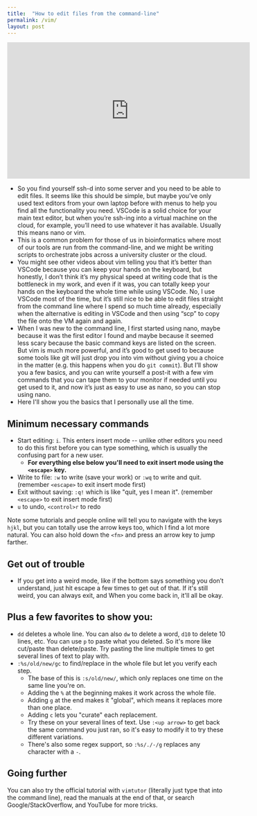 ```yaml
---
title:  "How to edit files from the command-line"
permalink: /vim/
layout: post
---
```


<iframe width="560" height="315" src="https://www.youtube.com/embed/iRoR6-dixxU" frameborder="0" allow="accelerometer; autoplay; clipboard-write; encrypted-media; gyroscope; picture-in-picture" allowfullscreen></iframe>

* So you find yourself ssh-d into some server and you need to be able to edit files. It seems like this should be simple, but maybe you’ve only used text editors from your own laptop before with menus to help you find all the functionality you need. VSCode is a solid choice for your main text editor, but when you’re ssh-ing into a virtual machine on the cloud, for example, you’ll need to use whatever it has available. Usually this means nano or vim.
* This is a common problem for those of us in bioinformatics where most of our tools are run from the command-line, and we might be writing scripts to orchestrate jobs across a university cluster or the cloud. 
* You might see other videos about vim telling you that it’s better than VSCode because you can keep your hands on the keyboard, but honestly, I don’t think it’s my physical speed at writing code that is the bottleneck in my work, and even if it was, you can totally keep your hands on the keyboard the whole time while using VSCode. No, I use VSCode most of the time, but it’s still nice to be able to edit files straight from the command line where I spend so much time already, especially when the alternative is editing in VSCode and then using “scp” to copy the file onto the VM again and again.
* When I was new to the command line, I first started using nano, maybe because it was the first editor I found and maybe because it seemed less scary because the basic command keys are listed on the screen. But vim is much more powerful, and it’s good to get used to because some tools like git will just drop you into vim without giving you a choice in the matter (e.g. this happens when you do `git commit`). But I’ll show you a few basics, and you can write yourself a post-it with a few vim commands that you can tape them to your monitor if needed until you get used to it, and now it’s just as easy to use as nano, so you can stop using nano.
* Here I'll show you the basics that I personally use all the time.

## Minimum necessary commands

* Start editing: `i`. This enters insert mode -- unlike other editors you need to do this first before you can type something, which is usually the confusing part for a new user.
    * **For everything else below you'll need to exit insert mode using the `<escape>` key.**
* Write to file: `:w` to write (save your work) or `:wq` to write and quit. (remember `<escape>` to exit insert mode first)
* Exit without saving: `:q!` which is like "quit, yes I mean it". (remember `<escape>` to exit insert mode first)
* `u` to undo, `<control>r` to redo

Note some tutorials and people online will tell you to navigate with the keys `hjkl`, but you can totally use the arrow keys too, which I find a lot more natural. You can also hold down the `<fn>` and press an arrow key to jump farther.

## Get out of trouble

* If you get into a weird mode, like if the bottom says something you don’t understand, just hit escape a few times to get out of that. If it's still weird, you can always exit, and When you come back in, it'll all be okay.

## Plus a few favorites to show you:

* `dd` deletes a whole line. You can also `dw` to delete a word, `d10` to delete 10 lines, etc. You can use `p` to paste what you deleted. So it's more like cut/paste than delete/paste. Try pasting the line multiple times to get several lines of text to play with.
* `:%s/old/new/gc` to find/replace in the whole file but let you verify each step.
    * The base of this is `:s/old/new/`, which only replaces one time on the same line you're on.
    * Adding the `%` at the beginning makes it work across the whole file.
    * Adding `g` at the end makes it "global", which means it replaces more than one place.
    * Adding `c` lets you "curate" each replacement.
    * Try these on your several lines of text. Use `:<up arrow>` to get back the same command you just ran, so it's easy to modify it to try these different variations.
    * There's also some regex support, so `:%s/./-/g` replaces any character with a `-`.

## Going further

You can also try the official tutorial with `vimtutor` (literally just type that into the command line), read the manuals at the end of that, or search Google/StackOverflow, and YouTube for more tricks.
